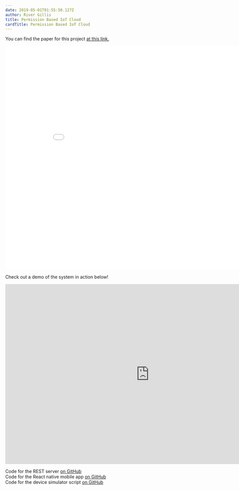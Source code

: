```yaml
---
date: 2019-05-01T01:55:50.127Z
author: River Gillis
title: Permission Based IoT Cloud
cardTitle: Permission Based IoT Cloud
---
```


<!-- <iframe src="https://drive.google.com/file/d/1iqyfD8M-REWxq7X7f4kAhmxh3WAWzMIW/preview" width="900" height="700" frameborder="0" allowfullscreen title="Permissioned IoT Cloud Paper"></iframe> -->

<!-- <iframe width="900" height="700" src="/assets/gillis_colpitts_wear_final.pdf" frameborder="0" allowfullscreen title="Permissioned IoT Cloud Paper"></iframe>   -->

You can find the paper for this project [at this link.](/assets/gillis_colpitts_wear_final.pdf)

<iframe width="900" height="700" src="/assets/gillis_colpitts_wear_final.pdf" frameborder="0" allowfullscreen title="Permissioned IoT Cloud Paper"></iframe>  

Check out a demo of the system in action below!

<iframe width="900" height="563" src="https://www.youtube.com/embed/T2NtTAX6I9o" frameborder="0" allowfullscreen title="Permissioned IoT Cloud Youtube demo"></iframe>


Code for the REST server [on GitHub](https://github.com/rivergillis/wearables-rest-server)  
Code for the React native mobile app [on GitHub](https://github.com/rivergillis/WearablesMobile)  
Code for the device simulator script [on GitHub](https://github.com/rivergillis/wearables-sim)



